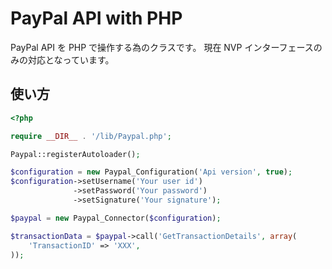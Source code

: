 PayPal API with PHP
===================

PayPal API を PHP で操作する為のクラスです。
現在 NVP インターフェースのみの対応となっています。

使い方
-----

```php
<?php

require __DIR__ . '/lib/Paypal.php';

Paypal::registerAutoloader();

$configuration = new Paypal_Configuration('Api version', true);
$configuration->setUsername('Your user id')
              ->setPassword('Your password')
              ->setSignature('Your signature');

$paypal = new Paypal_Connector($configuration);

$transactionData = $paypal->call('GetTransactionDetails', array(
    'TransactionID' => 'XXX',
));
```